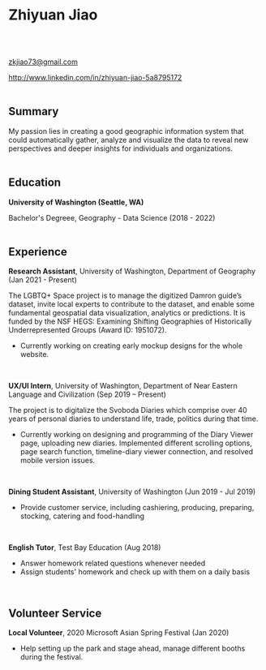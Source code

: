# Zhiyuan Jiao

<br>
<br>

zkjiao73@gmail.com

http://www.linkedin.com/in/zhiyuan-jiao-5a8795172
<br>
<br>
## Summary

My passion lies in creating a good geographic information system that could automatically gather, analyze and visualize the data to reveal new perspectives and deeper insights for individuals and organizations.
<br>
<br>
## Education

**University of Washington (Seattle, WA)**

Bachelor's Degreee, Geography - Data Science
(2018 - 2022)
<br>
<br>
## Experience

**Research Assistant**, University of Washington, Department of Geography (Jan 2021 - Present)

The LGBTQ+ Space project is to manage the digitized Damron guide’s dataset, invite local experts to contribute to the dataset, and enable some fundamental geospatial data visualization, analytics or predictions. It is funded by the NSF HEGS: Examining Shifting Geographies of Historically Underrepresented Groups (Award ID: 1951072).
- Currently working on creating early mockup designs for the whole website.

<br>

**UX/UI Intern**, University of Washington, Department of Near Eastern Language and Civilization (Sep 2019 – Present)

The project is to digitalize the Svoboda Diaries which comprise over 40 years of personal diaries to understand life, trade, politics during that time.
- Currently working on designing and programming of the Diary Viewer page, uploading new diaries. Implemented different scrolling options, page search function, timeline-diary viewer connection, and resolved mobile version issues.

<br>

**Dining Student Assistant**, University of Washington (Jun 2019 - Jul 2019)

- Provide customer service, including cashiering, producing, preparing, stocking, catering and food-handling

<br>

**English Tutor**, Test Bay Education (Aug 2018)

- Answer homework related questions whenever needed
- Assign students' homework and check up with them on a daily basis

<br>

## Volunteer Service

**Local Volunteer**, 2020 Microsoft Asian Spring Festival (Jan 2020)

- Help setting up the park and stage ahead, manage different booths during the festival.
